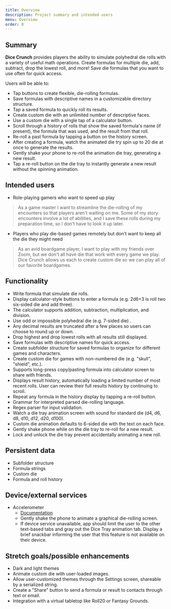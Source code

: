 ```yaml
---
title: Overview
description: Project summary and intended users
menu: Overview
order: 0
---
```

## Summary

**Dice Crunch** provides players the ability to simulate polyhedral die rolls with a variety of
useful math operations. Create formulas for multiple die, add, subtract, drop the lowest roll,
and more! Save die formulas that you want to use often for quick access.

Users will be able to:
* Tap buttons to create flexible, die-rolling formulas.
* Save formulas with descriptive names in a customizable directory structure.
* Tap a saved formula to quickly roll its results.
* Create custom die with an unlimited number of descriptive faces.
* Use a custom die with a single tap of a calculator button.
* Scroll through a history of rolls that show the saved formula's name (if present), the formula
  that was used, and the result from that roll.
* Re-roll a past formula by tapping a button on the history screen.
* After creating a formula, watch the animated die try spin up to 20 die at once to generate
  the results.
* Gently shake your phone to re-roll the animation die tray, generating a new result.
* Tap a re-roll button on the die tray to instantly generate a new result without the spinning
  animation.


## Intended users

* Role-playing gamers who want to speed up play

> As a game master I want to streamline the die-rolling of my encounters so that players aren't
> waiting on me. Some of my story encounters involve a lot of abilities, and I save these rolls
> during my preparation time, so I don't have to look it up later.

* Players who play die-based games remotely but don't want to keep all the die they might need

> As an avid boardgame player, I want to play with my friends over Zoom, but we don't all have 
> die that work with every game we play. Dice Crunch allows us each to create custom die so we
> can play all of our favorite boardgames.

## Functionality

* Write formula that simulate die rolls.
* Display calculator-style buttons to enter a formula (e.g. 2d6+3 is roll two six-sided die and
  add three).
* The calculator supports addition, subtraction, multiplication, and division.
* Use odd or impossible polyhedral die (e.g. 7-sided die) .
* Any decimal results are truncated after a few places so users can choose to round up or down.
* Drop highest and drop lowest rolls with all results still displayed.
* Save formulas with descriptive names for quick access.
* Create subfolder structure for saved formulas to organize for different games and characters.
* Create custom die for games with non-numbered die (e.g. "skull", "shield", etc.).
* Supports long-press copy/pasting formula into calculator screen to share with friends.
* Displays result history, automatically loading a limited number of most recent
  rolls. User can review their full results history by continuing to scroll. 
* Repeat any formula in the history display by tapping a re-roll button.
* Grammar for interpreted parsed die-rolling language.
* Regex parser for input validation.
* Watch a die tray animation screen with sound for standard die (d4, d6, d8, d10, d12, d20, d100).
* Custom die animation defaults to 6-sided die with the text on each face.
* Gently shake phone while on the die tray to re-roll for a new result.
* Lock and unlock the die tray prevent accidentally animating a new roll.

## Persistent data

* Subfolder structure
* Formula strings
* Custom die
* Formula and roll history

## Device/external services

* Accelerometer
  * [Documentation](https://developer.android.com/guide/topics/sensors/sensors_motion)
  * Gently shake the phone to animate a graphical die-rolling screen.
  * If device service unavailable, app should limit the user to the other text-based tabs
    and gray out the Dice Tray animation tab. Display a brief snackbar informing the user
    that this feature is not available on their device.

## Stretch goals/possible enhancements

* Dark and light themes
* Animate custom die with user-loaded images.
* Allow user-customized themes through the Settings screen, shareable by a serialized string.
* Create a "Share" button to send a formula or result to contacts through text or email. 
* Integration with a virtual tabletop like Roll20 or Fantasy Grounds.